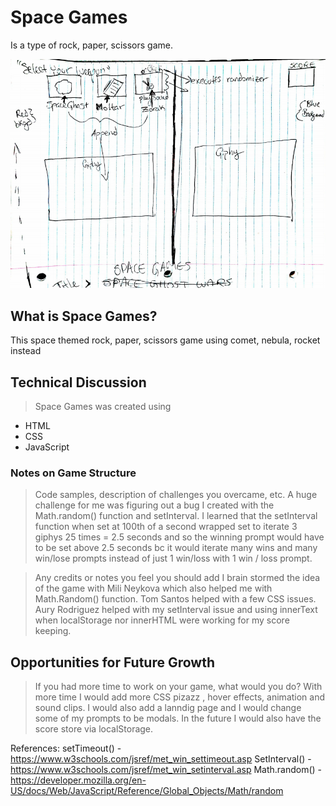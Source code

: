 # Space Games
Is a type of rock, paper, scissors game.

 
![Screenshot](./myGame/assets/wireFrameSpaceGames.jpg)

## What is Space Games?
  This space themed rock, paper, scissors game using comet, nebula, rocket instead

## Technical Discussion

> Space Games was created using 
* HTML
* CSS
* JavaScript


### Notes on Game Structure

> Code samples, description of challenges you overcame, etc.
A huge challenge for me was figuring out  a bug I created with the Math.random() function and setInterval.  I learned that the setInterval function when set at 100th of a second wrapped set to iterate 3 giphys 25 times = 2.5 seconds and so the winning prompt would have to be set above 2.5 seconds bc it would iterate many wins and many win/lose prompts instead of just 1 win/loss with 1 win / loss prompt. 

> Any credits or notes you feel you should add
 I brain stormed the idea of the game with Mili Neykova which also helped me with Math.Random() function.  Tom Santos helped with a few CSS issues.  Aury Rodriguez helped with my setInterval issue and using innerText when localStorage nor innerHTML were working for my score keeping.
  

## Opportunities for Future Growth

> If you had more time to work on your game, what would you do?
With more time I would add more CSS pizazz , hover effects, animation and sound clips. I would also add a lanndig page and I would change some of my prompts to be modals.  In the future I would also have the score store via localStorage.

References:
setTimeout() - https://www.w3schools.com/jsref/met_win_settimeout.asp 
SetInterval() - 
https://www.w3schools.com/jsref/met_win_setinterval.asp
Math.random() - https://developer.mozilla.org/en-US/docs/Web/JavaScript/Reference/Global_Objects/Math/random 